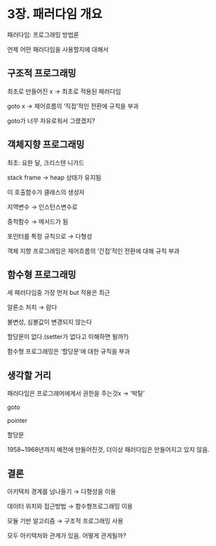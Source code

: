 # 3장. 패러다임 개요

패러다임: 프로그래밍 방법론 

언제 어떤 패러다임을 사용할지에 대해서

## 구조적 프로그래밍

최초로 만들어진 x → 최초로 적용된 패러다임

goto x → 제어흐름의 ‘직접’적인 전환에 규칙을 부과

goto가 너무 자유로워서 그랬겠지?

## 객체지향 프로그래밍

최초: 요한 달, 크리스텐 니가드 

stack frame → heap 상태가 유지됨

이 호출함수가 클래스의 생성자

지역변수 → 인스턴스변수로

중척함수 → 메서드가 됨

포인터를 특정 규칙으로 → 다형성 

객체 지향 프로그래밍은 제어흐름의 ‘간접’적인 전환에 대해 규칙 부과

## 함수형 프로그래밍

세 패러다임중 가장 먼저 but 적용은 최근

알론소 처치 → 람다

불변성, 심볼값이 변경되지 않는다

할당문이 없다.(setter가 없다고 이해하면 될까?)

함수형 프로그래밍은 ‘할당문’에 대한 규칙을 부과

## 생각할 거리

패러다임은 프로그래머에게서 권한을 주는것x →  ‘박탈’

goto

pointer

할당문

1958~1968년까지 예전에 만들어진것, 더이상 패러다임은 만들어지고 있지 않음.

## 결론

아키텍처 경계를 넘나들기 → 다형성을 이용

데이터 위치와 접근방법 → 함수형프로그래밍 이용

모듈 기반 알고리즘 → 구조적 프로그래밍 사용

모두 아키텍처와 관계가 있음. 어떻게 관게될까?





